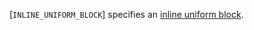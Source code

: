 [`INLINE_UNIFORM_BLOCK`] specifies an
[inline uniform block](https://www.khronos.org/registry/vulkan/specs/1.3-extensions/html/vkspec.html#descriptorsets-inlineuniformblock).